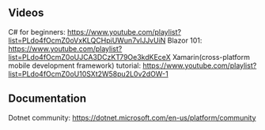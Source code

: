 ## Videos

C# for beginners: https://www.youtube.com/playlist?list=PLdo4fOcmZ0oVxKLQCHpiUWun7vlJJvUiN
Blazor 101: https://www.youtube.com/playlist?list=PLdo4fOcmZ0oUJCA3DCzKT79Oe3kdKEceX
Xamarin(cross-platform mobile development framework) tutorial: https://www.youtube.com/playlist?list=PLdo4fOcmZ0oU10SXt2W58pu2L0v2dOW-1

## Documentation

Dotnet community: https://dotnet.microsoft.com/en-us/platform/community
